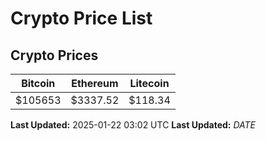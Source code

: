 # Crypto Price List

## Crypto Prices
| Bitcoin | Ethereum | Litecoin |
| ------- | -------- | -------- |
| $105653 | $3337.52 | $118.34 |
**Last Updated:** 2025-01-22 03:02 UTC
**Last Updated:** $DATE$
